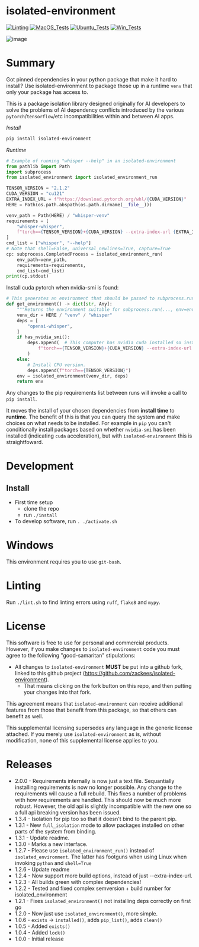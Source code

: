 # isolated-environment

[![Linting](https://github.com/zackees/isolated-environment/actions/workflows/lint.yml/badge.svg)](https://github.com/zackees/isolated-environment/actions/workflows/lint.yml)
[![MacOS_Tests](https://github.com/zackees/isolated-environment/actions/workflows/push_macos.yml/badge.svg)](https://github.com/zackees/isolated-environment/actions/workflows/push_macos.yml)
[![Ubuntu_Tests](https://github.com/zackees/isolated-environment/actions/workflows/push_ubuntu.yml/badge.svg)](https://github.com/zackees/isolated-environment/actions/workflows/push_ubuntu.yml)
[![Win_Tests](https://github.com/zackees/isolated-environment/actions/workflows/push_win.yml/badge.svg)](https://github.com/zackees/isolated-environment/actions/workflows/push_win.yml)

![image](https://github.com/zackees/isolated-environment/assets/6856673/8dab37f1-0c6e-42ec-9680-2013287baa98)

# Summary

Got pinned dependencies in your python package that make it hard to install? Use isolated-environment to package those up in a runtime `venv` that only your package has access to.

This is a package isolation library designed originally for AI developers to solve the problems
of AI dependency conflicts introduced by the various `pytorch`/`tensorflow`/etc incompatibilities within and between AI apps.

*Install*
```bash
pip install isolated-environment
```

*Runtime*
```python
# Example of running "whisper --help" in an isolated-environment
from pathlib import Path
import subprocess
from isolated_environment import isolated_environment_run

TENSOR_VERSION = "2.1.2"
CUDA_VERSION = "cu121"
EXTRA_INDEX_URL = f"https://download.pytorch.org/whl/{CUDA_VERSION}"
HERE = Path(os.path.abspath(os.path.dirname(__file__)))

venv_path = Path(HERE) / "whisper-venv"
requirements = [
    "whisper-whisper",
    f"torch=={TENSOR_VERSION}+{CUDA_VERSION} --extra-index-url {EXTRA_INDEX_URL}"
]
cmd_list = ["whisper", "--help"]
# Note that shell=False, universal_newlines=True, capture=True
cp: subprocess.CompletedProcess = isolated_environment_run(
    env_path=venv_path,
    requirements=requirements,
    cmd_list=cmd_list)
print(cp.stdout)
```

Install cuda pytorch when nvidia-smi is found:

```python
# This generates an environment that should be passed to subprocess.run(...)
def get_environment() -> dict[str, Any]:
    """Returns the environment suitable for subprocess.run(..., env=env,...)"""
    venv_dir = HERE / "venv" / "whisper"
    deps = [
        "openai-whisper",
    ]
    if has_nvidia_smi():
        deps.append(  # This computer has nvidia cuda installed so install cuda torch.
            f"torch=={TENSOR_VERSION}+{CUDA_VERSION} --extra-index-url {EXTRA_INDEX_URL}"
        )
    else:
        # Install CPU version.
        deps.append(f"torch=={TENSOR_VERSION}")
    env = isolated_environment(venv_dir, deps)
    return env
```

Any changes to the pip requirements list between runs will invoke a call to `pip install`.

It moves the install of your chosen dependencies from **install time** to **runtime**. The benefit of this is that you can query the system
and make choices on what needs to be installed. For example in `pip` you can't conditionally install packages based on whether `nvidia-smi` has
been installed (indicating `cuda` acceleration), but with `isolated-environment` this is straightfoward.

# Development

## Install

  * First time setup
    * clone the repo
    * run `./install`
  * To develop software, run `. ./activate.sh`

# Windows

This environment requires you to use `git-bash`.

# Linting

Run `./lint.sh` to find linting errors using `ruff`, `flake8` and `mypy`.

# License

This software is free to use for personal and commercial products. However, if you make changes to `isolated-environment` code you must agree to the
following "good-samaritan" stipulations:

  * All changes to `isolated-environment` **MUST** be put into a github fork, linked to this github project (https://github.com/zackees/isolated-environment).
    * That means clicking on the fork button on this repo, and then putting your changes into that fork.

This agreement means that `isolated-environment` can receive additional features from those that benefit from this package, so that others can benefit as well.

This supplemental licensing supersedes any language in the generic license attached. If you merely use `isolated-environment` as is, without modification,
none of this supplemental license applies to you.

# Releases
  * 2.0.0 - Requirements internally is now just a text file. Sequantially installing requirements is now no longer
            possible. Any change to the requirements will cause a full rebuild. This fixes a number of problems
            with how requirements are handled. This should now be much more robust. However, the old api is slightly
            incompatible with the new one so a full api breaking version has been issued.
  * 1.3.4 - Isolation for pip too so that it doesn't bind to the parent pip.
  * 1.3.1 - New `full_isolation` mode to allow packages installed on other parts of the system from binding.
  * 1.3.1 - Update readme.
  * 1.3.0 - Marks a new interface.
  * 1.2.7 - Please use `isolated_environment_run()` instead of `isolated_environment`. The latter has
            footguns when using Linux when invoking `python` and `shell=True`
  * 1.2.6 - Update readme
  * 1.2.4 - Now support more build options, instead of just --extra-index-url.
  * 1.2.3 - All builds green with complex dependencies!
  * 1.2.2 - Tested and fixed complex semversion + build number for isolated_environment
  * 1.2.1 - Fixes `isolated_environment()` not installing deps correctly on first go
  * 1.2.0 - Now just use `isolated_environment()`, more simple.
  * 1.0.6 - `exists` -> `installed()`, adds `pip_list()`, adds `clean()`
  * 1.0.5 - Added `exists()`
  * 1.0.4 - Added `lock()`
  * 1.0.0 - Initial release
